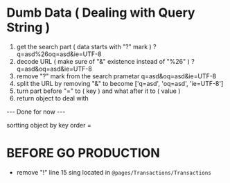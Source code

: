 # Dumb Data ( Dealing with Query String )

1. get the search part ( data starts with "?" mark ) ?q=asd%26oq=asd&ie=UTF-8
2. decode URL ( make sure of "&" existence instead of "%26" ) ?q=asd&oq=asd&ie=UTF-8
3. remove "?" mark from the search prametar q=asd&oq=asd&ie=UTF-8
4. split the URL by removing "&" to become ['q=asd', 'oq=asd', 'ie=UTF-8']
5. turn part before "=" to ( key ) and what after it to ( value )
6. return object to deal with

--- Done for now ---

sortting object by key order = 




# BEFORE GO PRODUCTION

- remove "!" line 15 sing located in `@pages/Transactions/Transactions`